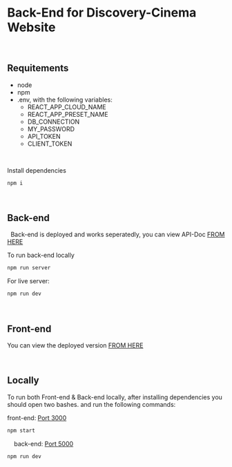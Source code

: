 Back-End for Discovery-Cinema Website
=========

&nbsp;

Requitements
------------
-   node
-   npm
-   .env, with the following variables:
       -   REACT_APP_CLOUD_NAME
       -   REACT_APP_PRESET_NAME
       -   DB_CONNECTION
       -   MY_PASSWORD
       -   API_TOKEN
       -   CLIENT_TOKEN

&nbsp;

Install dependencies
```sh
npm i
```

&nbsp;
&nbsp;

Back-end
------
&nbsp;
Back-end is deployed and works seperatedly, you can view API-Doc [FROM HERE](https://api-cinema-ticket.herokuapp.com/)

To run back-end locally
```sh
npm run server
```
For live server:
```sh
npm run dev
```
&nbsp;
&nbsp;


Front-end
------

You can view the deployed version  [FROM HERE](https://discovery-cinema.herokuapp.com/tickets)


&nbsp;
&nbsp;


Locally
------
To run both Front-end & Back-end locally, after installing dependencies you should open two bashes.
and run the following commands:

front-end: [Port 3000](http://localhost:3000/)
&nbsp;
```sh
npm start
```
&nbsp;
&nbsp;
back-end: [Port 5000](http://localhost:5000/)
```sh
npm run dev
```
